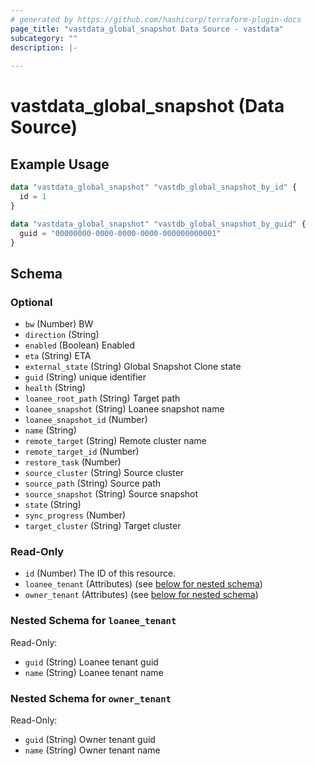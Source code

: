 ```yaml
---
# generated by https://github.com/hashicorp/terraform-plugin-docs
page_title: "vastdata_global_snapshot Data Source - vastdata"
subcategory: ""
description: |-
  
---
```


# vastdata_global_snapshot (Data Source)



## Example Usage

```terraform
data "vastdata_global_snapshot" "vastdb_global_snapshot_by_id" {
  id = 1
}

data "vastdata_global_snapshot" "vastdb_global_snapshot_by_guid" {
  guid = "00000000-0000-0000-0000-000000000001"
}
```

<!-- schema generated by tfplugindocs -->
## Schema

### Optional

- `bw` (Number) BW
- `direction` (String)
- `enabled` (Boolean) Enabled
- `eta` (String) ETA
- `external_state` (String) Global Snapshot Clone state
- `guid` (String) unique identifier
- `health` (String)
- `loanee_root_path` (String) Target path
- `loanee_snapshot` (String) Loanee snapshot name
- `loanee_snapshot_id` (Number)
- `name` (String)
- `remote_target` (String) Remote cluster name
- `remote_target_id` (Number)
- `restore_task` (Number)
- `source_cluster` (String) Source cluster
- `source_path` (String) Source path
- `source_snapshot` (String) Source snapshot
- `state` (String)
- `sync_progress` (Number)
- `target_cluster` (String) Target cluster

### Read-Only

- `id` (Number) The ID of this resource.
- `loanee_tenant` (Attributes) (see [below for nested schema](#nestedatt--loanee_tenant))
- `owner_tenant` (Attributes) (see [below for nested schema](#nestedatt--owner_tenant))

<a id="nestedatt--loanee_tenant"></a>
### Nested Schema for `loanee_tenant`

Read-Only:

- `guid` (String) Loanee tenant guid
- `name` (String) Loanee tenant name


<a id="nestedatt--owner_tenant"></a>
### Nested Schema for `owner_tenant`

Read-Only:

- `guid` (String) Owner tenant guid
- `name` (String) Owner tenant name
